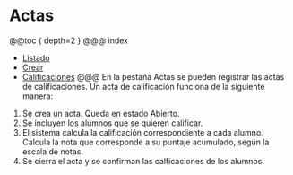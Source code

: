 # Actas

@@toc { depth=2 }
@@@ index
* [Listado](listado.md)
* [Crear](crear.md)
* [Calificaciones](calificaciones.md)
@@@
En la pestaña Actas se pueden registrar las actas de calificaciones.
Un acta de calificación funciona de la siguiente manera:

1. Se crea un acta. Queda en estado Abierto.
2. Se incluyen los alumnos que se quieren calificar.
3. El sistema calcula la calificación correspondiente a cada alumno. Calcula la nota que corresponde a su puntaje
acumulado, según la escala de notas.
4. Se cierra el acta y se confirman las calficaciones de los alumnos.





 
